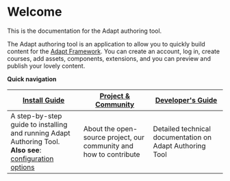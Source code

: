 # Welcome

This is the documentation for the Adapt authoring tool.

The Adapt authoring tool is an application to allow you to quickly build content for the [Adapt Framework](https://github.com/adaptlearning/adapt_framework). You can create an account, log in, create courses, add assets, components, extensions, and you can preview and publish your lovely content.

**Quick navigation**

| [Install Guide](install.html) | [Project & Community](https://www.adaptlearning.org) | [Developer's Guide](/) |
|---|---|---|
| A step-by-step guide to installing and running Adapt Authoring Tool. <br>**Also see**: [configuration options](configure.html) | About the open-source project, our community and how to contribute | Detailed technical documentation on Adapt Authoring Tool |
